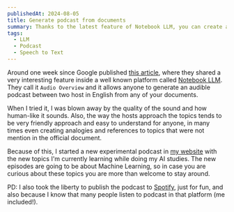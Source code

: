 ```yaml
---
publishedAt: 2024-08-05
title: Generate podcast from documents
summary: Thanks to the latest feature of Notebook LLM, you can create a 10 minutes podcast of any of your documents that are engaging to listen to.
tags:
  - LLM
  - Podcast
  - Speech to Text
---
```


Around one week since Google published [this article](https://blog.google/technology/ai/notebooklm-audio-overviews/), where they shared a very interesting feature inside a well known platform called [Notebook LLM](https://notebooklm.google/). They call it `Audio Overview` and it allows anyone to generate an audible podcast between two host in English from any of your documents.

When I tried it, I was blown away by the quality of the sound and how human-like it sounds. Also, the way the hosts approach the topics tends to be very friendly approach and easy to understand for anyone, in many times even creating analogies and references to topics that were not mention in the official document.

Because of this, I started a new experimental podcast in [my website](https://emasuriano.com/podcast) with the new topics I'm currently learning while doing my AI studies. The new episodes are going to be about Machine Learning, so in case you are curious about these topics you are more than welcome to stay around.

PD: I also took the liberty to publish the podcast to [Spotify](https://open.spotify.com/show/7hba19unhTLNTFXnTf0T9T), just for fun, and also because I know that many people listen to podcast in that platform (me included!).
